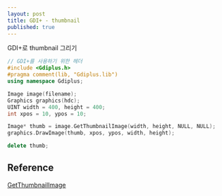 ```yaml
---
layout: post
title: GDI+ - thumbnail
published: true
---
```


GDI+로 thumbnail 그리기

```cpp
// GDI+를 사용하기 위한 헤더
#include <Gdiplus.h>
#pragma comment(lib, "Gdiplus.lib")
using namespace Gdiplus;

Image image(filename);
Graphics graphics(hdc);
UINT width = 400, height = 400;
int xpos = 10, ypos = 10;

Image* thumb = image.GetThumbnailImage(width, height, NULL, NULL);
graphics.DrawImage(thumb, xpos, ypos, width, height);

delete thumb;
```

## Reference
[GetThumbnailImage](https://msdn.microsoft.com/ko-kr/library/windows/desktop/ms535394(v=vs.85).aspx)
